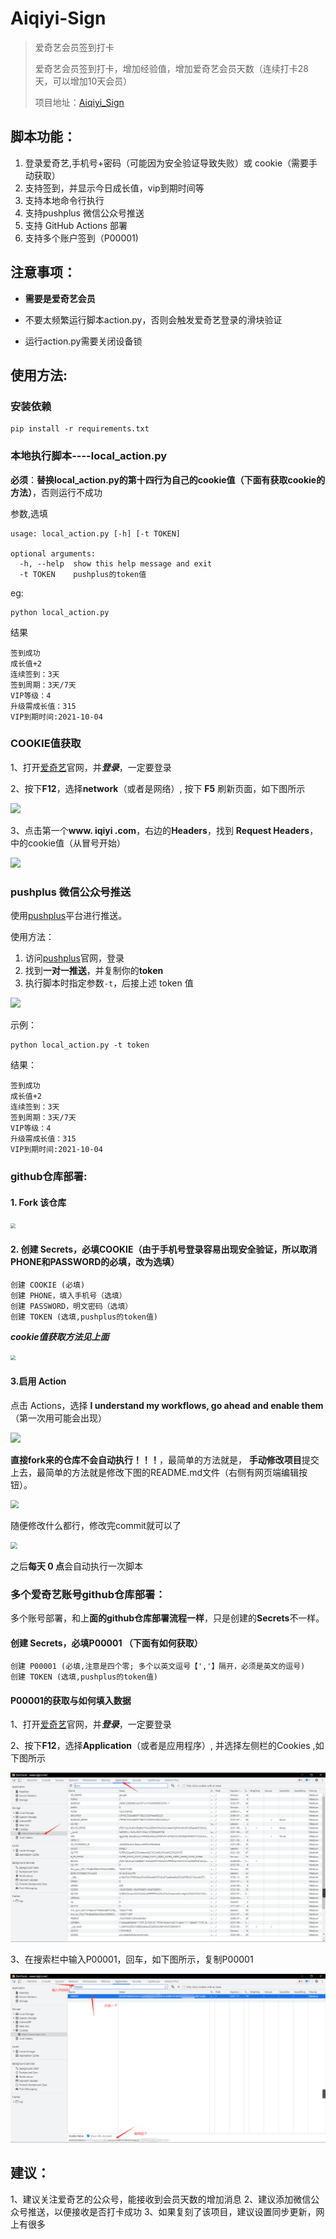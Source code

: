 # **Aiqiyi-Sign**

> 爱奇艺会员签到打卡
>
> 爱奇艺会员签到打卡，增加经验值，增加爱奇艺会员天数（连续打卡28天，可以增加10天会员）
>
> 项目地址：[Aiqiyi_Sign](https://github.com/ioutime/Aiqiyi_Sign)


## 脚本功能：

1. 登录爱奇艺,手机号+密码（可能因为安全验证导致失败）或 cookie（需要手动获取）
2. 支持签到，并显示今日成长值，vip到期时间等
3. 支持本地命令行执行
4. 支持pushplus 微信公众号推送
5. 支持 GitHub Actions 部署
6. 支持多个账户签到（P00001)


## 注意事项：

- **需要是爱奇艺会员**

- 不要太频繁运行脚本action.py，否则会触发爱奇艺登录的滑块验证

- 运行action.py需要关闭设备锁

  


使用方法:
---

### 安装依赖

```shell
pip install -r requirements.txt
```

### 本地执行脚本----local_action.py

**必须**：**替换local_action.py的第十四行为自己的cookie值（下面有获取cookie的方法）**，否则运行不成功

参数,选填

```shell
usage: local_action.py [-h] [-t TOKEN]

optional arguments:
  -h, --help  show this help message and exit
  -t TOKEN    pushplus的token值
```

eg:

```shell
python local_action.py
```

结果

```
签到成功
成长值+2
连续签到：3天
签到周期：3天/7天
VIP等级：4
升级需成长值：315
VIP到期时间:2021-10-04
```



### COOKIE值获取

1、打开[爱奇艺](https://www.iqiyi.com/)官网，并***登录***，一定要登录

2、按下**F12**，选择**network**（或者是网络）, 按下 **F5** 刷新页面，如下图所示

<img src="/img/2021-7-20 1-1.png"  />

3、点击第一个**www. iqiyi .com**，右边的**Headers**，找到 **Request Headers**，中的cookie值（从冒号开始）

<img src="/img/2021-7-20 1-2.png"  />

### pushplus 微信公众号推送

使用[pushplus](http://www.pushplus.plus/)平台进行推送。

使用方法：

1. 访问[pushplus](http://www.pushplus.plus/)官网，登录
2. 找到**一对一推送**，并复制你的**token**
3. 执行脚本时指定参数`-t`，后接上述 token 值

<img src="/img/2021-7-15 token.png"  />

示例：

```shell
python local_action.py -t token
```

结果：

```
签到成功
成长值+2
连续签到：3天
签到周期：3天/7天
VIP等级：4
升级需成长值：315
VIP到期时间:2021-10-04
```



### github仓库部署:

#### 	1. Fork 该仓库

<img src="/img/2021-7-15 1-0.png" style="zoom:50%;" />

#### 	2. 创建 Secrets，必填COOKIE（由于手机号登录容易出现安全验证，所以取消PHONE和PASSWORD的必填，改为选填）

```
创建 COOKIE (必填)
创建 PHONE，填入手机号（选填）
创建 PASSWORD，明文密码（选填）
创建 TOKEN (选填,pushplus的token值)		
```

***cookie值获取方法见上面***

<img src="/img/2021-7-15 1.png" style="zoom:50%;" />	  

#### 	3.启用 Action

点击 Actions，选择 **I understand my workflows, go ahead and enable them**（第一次用可能会出现）

<img src="/img/2021-7-15 1-1.png"  />

**直接fork来的仓库不会自动执行！！！**，最简单的方法就是， **手动修改项目**提交上去，最简单的方法就是修改下图的README.md文件（右侧有网页端编辑按钮）。

<img src="/img/2021-7-15 2.png" style="zoom: 80%;" />	

随便修改什么都行，修改完commit就可以了

<img src="/img/2021-7-15 3.png" style="zoom: 67%;" />

之后**每天 0 点**会自动执行一次脚本



### 多个爱奇艺账号github仓库部署：

多个账号部署，和上**面的github仓库部署流程一样**，只是创建的**Secrets**不一样。

#### 创建 Secrets，必填P00001 （下面有如何获取）


```
创建 P00001 (必填,注意是四个零; 多个以英文逗号【','】隔开，必须是英文的逗号)
创建 TOKEN (选填,pushplus的token值)	
```

#### P00001的获取与如何填入数据

1、打开[爱奇艺](https://www.iqiyi.com/)官网，并***登录***，一定要登录

2、按下**F12**，选择**Application**（或者是应用程序）, 并选择左侧栏的Cookies ,如下图所示

<img src="/img/2021-8-4 1-1.png"  />

3、在搜索栏中输入P00001，回车，如下图所示，复制P00001

<img src="/img/2021-8-4 1-2.png"  />

## 建议：

1、建议关注爱奇艺的公众号，能接收到会员天数的增加消息
2、建议添加微信公众号推送，以便接收是否打卡成功
3、如果复刻了该项目，建议设置同步更新，网上有很多
